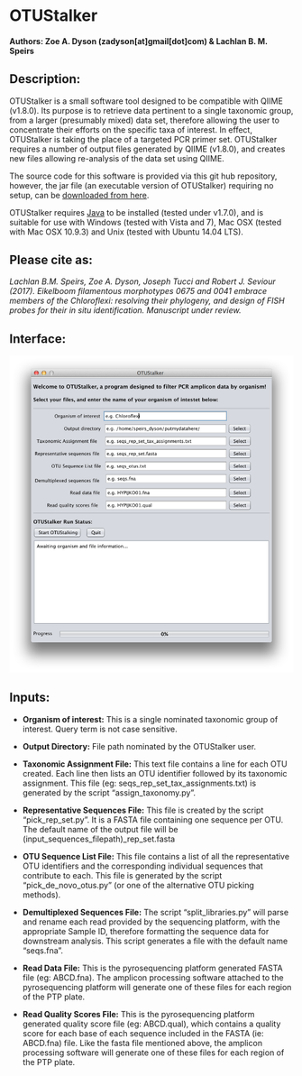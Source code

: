 # OTUStalker

#### Authors: Zoe A. Dyson (zadyson[at]gmail[dot]com) & Lachlan B. M. Speirs

## Description:

OTUStalker is a small software tool designed to be compatible with QIIME (v1.8.0). Its purpose is to retrieve data pertinent to a single taxonomic group, from a larger (presumably mixed) data set, therefore allowing the user to concentrate their efforts on the specific taxa of interest. In effect, OTUStalker is taking the place of a targeted PCR primer set.
OTUStalker requires a number of output files generated by QIIME (v1.8.0), and creates new files allowing re-analysis of the data set using QIIME.

The source code for this software is provided via this git hub repository, however, the jar file (an executable version of OTUStalker) requiring no setup, can be [downloaded from here](https://www.dropbox.com/s/vd2cmzn8jp4vp95/OTUStalkerGUI.jar?dl=0).

OTUStalker requires [Java](https://java.com/en/download/) to be installed (tested under v1.7.0), and is suitable for use with Windows (tested with Vista and 7), Mac OSX (tested with Mac OSX 10.9.3) and Unix (tested with Ubuntu 14.04 LTS).


## Please cite as:

*Lachlan B.M. Speirs, Zoe A. Dyson, Joseph Tucci and Robert J. Seviour (2017).  Eikelboom filamentous morphotypes 0675 and 0041 embrace members of the Chloroflexi: resolving their phylogeny, and design of FISH probes for their in situ identification. Manuscript under review.*

## Interface: 
![alt text](https://github.com/zadyson/OTUStalker/blob/master/OTUStalker.png "OTUStalker GUI")


## Inputs:

* **Organism of interest:** This is a single nominated taxonomic group of interest. Query term is not case sensitive.

* **Output Directory:** File path nominated by the OTUStalker user.

* **Taxonomic Assignment File:** This text file contains a line for each OTU created. Each line then lists an OTU identifier followed by its taxonomic assignment. This file (eg: seqs_rep_set_tax_assignments.txt) is generated by the script “assign_taxonomy.py”.

* **Representative Sequences File:** This file is created by the script “pick_rep_set.py”. It is a FASTA file containing one sequence per OTU. The default name of the output file will be (input_sequences_filepath)_rep_set.fasta

* **OTU Sequence List File:** This file contains a list of all the representative OTU identifiers and the corresponding individual sequences that contribute to each. This file is generated by the script “pick_de_novo_otus.py” (or one of the alternative OTU picking methods).

* **Demultiplexed Sequences File:** The script “split_libraries.py” will parse and rename each read provided by the sequencing platform, with the appropriate Sample ID, therefore formatting the sequence data for downstream analysis. This script generates a file with the default name “seqs.fna”.

* **Read Data File:** This is the pyrosequencing platform generated FASTA file (eg: ABCD.fna). The amplicon processing software attached to the pyrosequencing platform will generate one of these files for each region of the PTP plate.

* **Read Quality Scores File:** This is the pyrosequencing platform generated quality score file (eg: ABCD.qual), which contains a quality score for each base of each sequence included in the FASTA (ie: ABCD.fna) file. Like the fasta file mentioned above, the amplicon processing software will generate one of these files for each region of the PTP plate.
